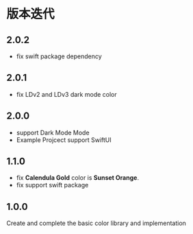 # 版本迭代

## 2.0.2

- fix swift package dependency

## 2.0.1

- fix LDv2 and LDv3 dark mode color

## 2.0.0

- support Dark Mode Mode
- Example Projcect support SwiftUI

## 1.1.0

- fix **Calendula Gold** color is **Sunset Orange**.
- fix support swift package

## 1.0.0

Create and complete the basic color library and implementation
